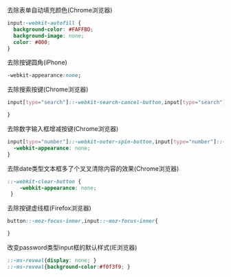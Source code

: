 去除表单自动填充颜色(Chrome浏览器)
``` CSS
input:-webkit-autofill {
  background-color: #FAFFBD;
  background-image: none;
  color: #000;
}
```

去除按键圆角(iPhone)
``` CSS
-webkit-appearance:none;
```

去除搜索按键(Chrome浏览器)
``` CSS
input[type="search"]::-webkit-search-cancel-button,input[type="search"]::-webkit-search-decoration{

}
```

去除数字输入框增减按键(Chrome浏览器)
``` CSS
input[type="number"]::-webkit-outer-spin-button,input[type="number"]::-webkit-inner-spin-button{
  -webkit-appearance: none;
}
```

去除date类型文本框多了个叉叉清除内容的效果(Chrome浏览器)
``` CSS
::-webkit-clear-button {
    -webkit-appearance: none;
 }
 ```

去除按键虚线框(Firefox浏览器)
``` CSS
button::-moz-focus-inner,input::-moz-focus-inner{

}
```

改变password类型input框的默认样式(IE浏览器)
``` CSS
::-ms-reveal{display: none; }
::-ms-reveal{background-color:#f0f3f9; }
```
